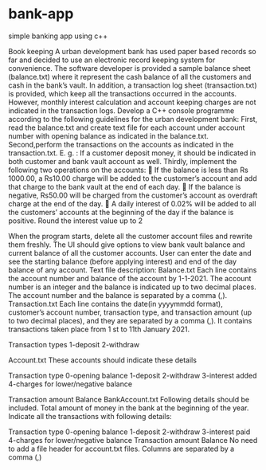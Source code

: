 # bank-app
simple banking app using c++

Book keeping
A urban development bank has used paper based records so far and decided to use an
electronic record keeping system for convenience. The software developer is provided a
sample balance sheet (balance.txt) where it represent the cash balance of all the customers and
cash in the bank’s vault. In addition, a transaction log sheet (transaction.txt) is provided, which
keep all the transactions occurred in the accounts. However, monthly interest calculation and
account keeping charges are not indicated in the transaction logs. Develop a C++ console programme according to the following guidelines for the urban
development bank:
First, read the balance.txt and create text file for each account under account
number with opening balance as indicated in the balance.txt. Second,perform the transactions on the accounts as indicated in the transaction.txt. E. g. : If a customer deposit money, it should be indicated in both customer and bank vault
account as well. Thirdly, implement the following two operations on the accounts:
 If the balance is less than Rs 1000.00, a Rs10.00 charge will be added to the customer’s
account and add that charge to the bank vault at the end of each day.  If the balance is negative, Rs50.00 will be charged from the customer’s account as
overdraft charge at the end of the day.  A daily interest of 0.02% will be added to all the customers’ accounts at the beginning of
the day if the balance is positive. Round the interest value up to 2


When the program starts, delete all the customer account files and rewrite them freshly. The UI should give options to view bank vault balance and current balance of all the customer
accounts. User can enter the date and see the starting balance (before applying interest) and end of the
day balance of any account. Text file description:
Balance.txt
Each line contains the account number and balance of the account by 1-1-2021. The account number is an integer and the balance is indicated up to two decimal places. The account number and the balance is separated by a comma (,). Transaction.txt
Each line contains the date(in yyyymmdd format), customer’s account number, transaction
type, and transaction amount (up to two decimal places), and they are separated by a comma
(,). It contains transactions taken place from 1
st to 11th January 2021. 

Transaction types
1-deposit
2-withdraw

Account.txt <created by the programme for each account>
These accounts should indicate these details
  
Transaction type
0-opening balance
1-deposit
2-withdraw
3-interest added
4-charges for lower/negative balance
  
Transaction amount
Balance
BankAccount.txt
Following details should be included. Total amount of money in the bank at the beginning of the year. Indicate all the transactions with following details:

Transaction type
0-opening balance
1-deposit
2-withdraw
3-interest paid
4-charges for lower/negative balance
Transaction amount
Balance
No need to add a file header for account.txt files. Columns are separated by a comma (,)
